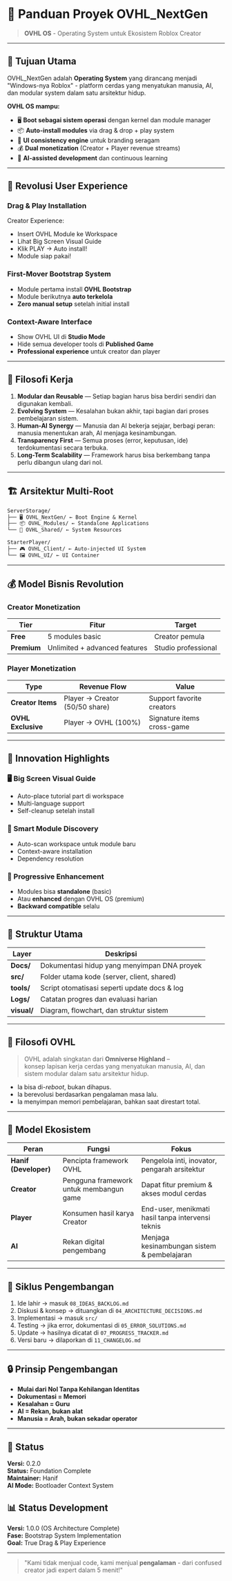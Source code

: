 # 📘 Panduan Proyek OVHL_NextGen
> **OVHL OS** - Operating System untuk Ekosistem Roblox Creator

---

## 🧭 Tujuan Utama
OVHL_NextGen adalah **Operating System** yang dirancang menjadi "Windows-nya Roblox" - platform cerdas yang menyatukan manusia, AI, dan modular system dalam satu arsitektur hidup.

**OVHL OS mampu:**
- 🖥️ **Boot sebagai sistem operasi** dengan kernel dan module manager
- 📦 **Auto-install modules** via drag & drop + play system
- 🎨 **UI consistency engine** untuk branding seragam
- 💰 **Dual monetization** (Creator + Player revenue streams)
- 🤖 **AI-assisted development** dan continuous learning

---

## 🎯 Revolusi User Experience

### **Drag & Play Installation**
Creator Experience:
- Insert OVHL Module ke Workspace
- Lihat Big Screen Visual Guide
- Klik PLAY → Auto install!
- Module siap pakai!

### **First-Mover Bootstrap System**
- Module pertama install **OVHL Bootstrap**
- Module berikutnya **auto terkelola**
- **Zero manual setup** setelah initial install

### **Context-Aware Interface**
- Show OVHL UI di **Studio Mode**
- Hide semua developer tools di **Published Game**
- **Professional experience** untuk creator dan player

---

## 🧩 Filosofi Kerja
1. **Modular dan Reusable** — Setiap bagian harus bisa berdiri sendiri dan digunakan kembali.
2. **Evolving System** — Kesalahan bukan akhir, tapi bagian dari proses pembelajaran sistem.
3. **Human-AI Synergy** — Manusia dan AI bekerja sejajar, berbagi peran:  
   manusia menentukan arah, AI menjaga kesinambungan.
4. **Transparency First** — Semua proses (error, keputusan, ide) terdokumentasi secara terbuka.
5. **Long-Term Scalability** — Framework harus bisa berkembang tanpa perlu dibangun ulang dari nol.

---

## 🏗️ Arsitektur Multi-Root
```markdown
ServerStorage/
├── 🖥️ OVHL_NextGen/ ← Boot Engine & Kernel
├── 📦 OVHL_Modules/ ← Standalone Applications
└── 🔧 OVHL_Shared/ ← System Resources

StarterPlayer/
├── 🎮 OVHL_Client/ ← Auto-injected UI System
└── 🖼️ OVHL_UI/ ← UI Container
```

---

## 💰 Model Bisnis Revolution

### **Creator Monetization**
| Tier | Fitur | Target |
|------|-------|--------|
| **Free** | 5 modules basic | Creator pemula |
| **Premium** | Unlimited + advanced features | Studio professional |

### **Player Monetization**  
| Type | Revenue Flow | Value |
|------|--------------|-------|
| **Creator Items** | Player → Creator (50/50 share) | Support favorite creators |
| **OVHL Exclusive** | Player → OVHL (100%) | Signature items cross-game |

---

## 🚀 Innovation Highlights

### **🖥️ Big Screen Visual Guide**
- Auto-place tutorial part di workspace
- Multi-language support
- Self-cleanup setelah install

### **🤖 Smart Module Discovery**
- Auto-scan workspace untuk module baru
- Context-aware installation
- Dependency resolution

### **🎯 Progressive Enhancement**
- Modules bisa **standalone** (basic)
- Atau **enhanced** dengan OVHL OS (premium)
- **Backward compatible** selalu

---

## 🧱 Struktur Utama
| Layer | Deskripsi |
|-------|------------|
| **Docs/** | Dokumentasi hidup yang menyimpan DNA proyek |
| **src/** | Folder utama kode (server, client, shared) |
| **tools/** | Script otomatisasi seperti update docs & log |
| **Logs/** | Catatan progres dan evaluasi harian |
| **visual/** | Diagram, flowchart, dan struktur sistem |

---

## 🧠 Filosofi OVHL
> OVHL adalah singkatan dari **Omniverse Highland** –  
> konsep lapisan kerja cerdas yang menyatukan manusia, AI, dan sistem modular dalam satu arsitektur hidup.

- Ia bisa di-*reboot*, bukan dihapus.  
- Ia berevolusi berdasarkan pengalaman masa lalu.  
- Ia menyimpan memori pembelajaran, bahkan saat direstart total.  

---

## 💼 Model Ekosistem
| Peran | Fungsi | Fokus |
|--------|--------|--------|
| **Hanif (Developer)** | Pencipta framework OVHL | Pengelola inti, inovator, pengarah arsitektur |
| **Creator** | Pengguna framework untuk membangun game | Dapat fitur premium & akses modul cerdas |
| **Player** | Konsumen hasil karya Creator | End-user, menikmati hasil tanpa intervensi teknis |
| **AI** | Rekan digital pengembang | Menjaga kesinambungan sistem & pembelajaran |

---

## 🔁 Siklus Pengembangan
1. Ide lahir → masuk `08_IDEAS_BACKLOG.md`
2. Diskusi & konsep → dituangkan di `04_ARCHITECTURE_DECISIONS.md`
3. Implementasi → masuk `src/`
4. Testing → jika error, dokumentasi di `05_ERROR_SOLUTIONS.md`
5. Update → hasilnya dicatat di `07_PROGRESS_TRACKER.md`
6. Versi baru → dilaporkan di `11_CHANGELOG.md`

---

## 🔒 Prinsip Pengembangan
- **Mulai dari Nol Tanpa Kehilangan Identitas**
- **Dokumentasi = Memori**
- **Kesalahan = Guru**
- **AI = Rekan, bukan alat**
- **Manusia = Arah, bukan sekadar operator**

---

## 📅 Status
**Versi:** 0.2.0  
**Status:** Foundation Complete  
**Maintainer:** Hanif  
**AI Mode:** Bootloader Context System

## 📊 Status Development
**Versi:** 1.0.0 (OS Architecture Complete)  
**Fase:** Bootstrap System Implementation  
**Goal:** True Drag & Play Experience

---

> "Kami tidak menjual code, kami menjual **pengalaman** - dari confused creator jadi expert dalam 5 menit!"